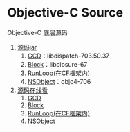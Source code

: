 # Objective-C Source

Objective-C 底层源码

1. [源码jar](https://opensource.apple.com/tarballs/)
	1. [GCD](https://opensource.apple.com/tarballs/libdispatch/)：libdispatch-703.50.37
	2. [Block](https://opensource.apple.com/tarballs/libclosure/)：libclosure-67
	3. [RunLoop(在CF框架内)](https://opensource.apple.com/tarballs/CF/)
	4. [NSObject](https://opensource.apple.com/tarballs/objc4/)：objc4-706
2. [源码在线看](https://opensource.apple.com/source/)
	1. [GCD](https://opensource.apple.com/source/libdispatch/)
	2. [Block](https://opensource.apple.com/source/libclosure/)
	3. [RunLoop(在CF框架内)](https://opensource.apple.com/source/CF/)
	4. [NSObject](https://opensource.apple.com/source/objc4/)